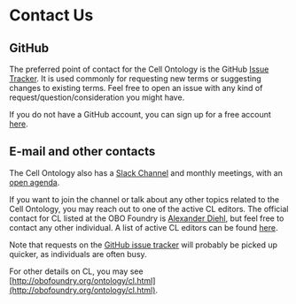 # Contact Us

## GitHub
The preferred point of contact for the Cell Ontology is the GitHub [Issue Tracker](https://github.com/obophenotype/cell-ontology/issues/). It is used commonly for requesting new terms or suggesting changes to existing terms. Feel free to open an issue with any kind of request/question/consideration you might have. 

If you do not have a GitHub account, you can sign up for a free account [here](https://github.com/).

## E-mail and other contacts

The Cell Ontology also has a [Slack Channel](https://anatomy-and-cell-onto.slack.com) and monthly meetings, with an [open agenda](https://docs.google.com/document/d/1XvMbNvr0FEsdqGhg79BYCYEHSqUxRHMcvhbGizEAht8/edit). 

If you want to join the channel or talk about any other topics related to the Cell Ontology, you may reach out to one of the active CL editors. 
The official contact for CL listed at the OBO Foundry is [Alexander Diehl](mailto:addiehl@buffalo.edu), but feel free to contact any other individual. A list of active CL editors can be found [here](http://obophenotype.github.io/uberon/team/).

Note that requests on the [GitHub issue tracker](https://github.com/obophenotype/cell-ontology/issues/) will probably be picked up quicker, as individuals are often busy.

For other details on CL, you may see [http://obofoundry.org/ontology/cl.html](http://obofoundry.org/ontology/cl.html). 


